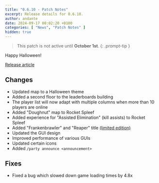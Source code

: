 ```yaml
---
title: "0.6.10 - Patch Notes"
excerpt: Release details for 0.6.10.
author: andante
date: 2024-09-17 00:02:20 +0100
categories: [ "News", "Patch Notes" ]
hidden: true
---
```


> This patch is not active until **October 1st**.
{: .prompt-tip }

Happy Halloween!

[Release article](/posts/halloween-2024)

## Changes

- Updated map to a Halloween theme
- Added a second floor to the leaderboards building
- The player list will now adapt with multiple columns when more than 10 players are online
- Added "Doughnut" map to Rocket Spleef
- Added experience for "Assisted Elimination" (kill assists) to Rocket Spleef
- Added "Frankenbrawler" and "Reaper" title [(limited edition)](https://store.mcbrawls.net/category/halloween-2024)
- Updated the GUI design
- Improved performance of various GUIs
- Updated certain icons
- Added `/party announce <announcement>`

## Fixes

- Fixed a bug which slowed down game loading times by 4.8x
